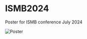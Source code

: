 # ISMB2024
Poster for ISMB conference July 2024


![Poster](https://raw.githubusercontent.com/tzamkovaya/ISMB2024/master/ISMB2024_564_Zamkovaya_poster.tiff)

